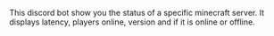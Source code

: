 This discord bot show you the status of a specific minecraft server. It displays latency, players online, version and if it is online or offline.
